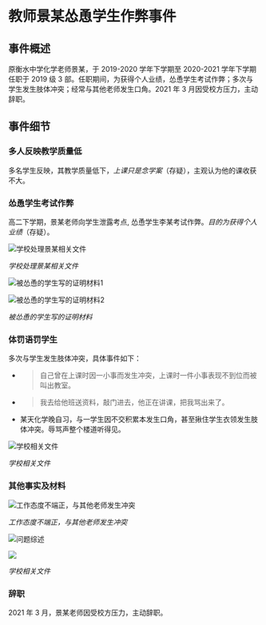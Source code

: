 # 教师景某怂恿学生作弊事件

## 事件概述

原衡水中学化学老师景某，于 2019-2020 学年下学期至 2020-2021 学年下学期任职于 2019 级 3 部。任职期间，为获得个人业绩，怂恿学生考试作弊；多次与学生发生肢体冲突；经常与其他老师发生口角。2021 年 3 月因受校方压力，主动辞职。

## 事件细节

### 多人反映教学质量低

多名学生反映，其教学质量低下，*上课只是念学案*（存疑），主观认为他的课收获不大。

### 怂恿学生考试作弊

高二下学期，景某老师向学生泄露考点, 怂恿学生李某考试作弊。*目的为获得个人业绩*（存疑）。

![学校处理景某相关文件](https://hzsb-1301539318.file.myqcloud.com/docs/event/jingmou/3771f62aeb222b88a51e201d640bbed7.png)

*学校处理景某相关文件*

![被怂恿的学生写的证明材料1](https://hzsb-1301539318.file.myqcloud.com/docs/event/jingmou/adc3b31502eacd5387689bb9c90a1f2a.png)

![被怂恿的学生写的证明材料2](https://hzsb-1301539318.file.myqcloud.com/docs/event/jingmou/ffaac3f66c1a080159424709e58af670.png)

*被怂恿的学生写的证明材料*

### 体罚语罚学生

多次与学生发生肢体冲突，具体事件如下：

 - > 自己曾在上课时因一小事而发生冲突，上课时一件小事表现不到位而被叫出教室。
 - > 我去给他班送资料，敲门进去，他正在讲课，把我骂出来了。
 - 某天化学晚自习，与一学生因不交积累本发生口角，甚至揪住学生衣领发生肢体冲突。辱骂声整个楼道听得见。

![学校相关文件](https://hzsb-1301539318.file.myqcloud.com/docs/event/jingmou/ac76f05b31e5a036c9d9070bcfeac4a9.png)

*学校相关文件*

### 其他事实及材料

![工作态度不端正，与其他老师发生冲突](https://hzsb-1301539318.file.myqcloud.com/docs/event/jingmou/254cf4f13d347d9cb568eacd30e25663.png)

*工作态度不端正，与其他老师发生冲突*

![问题综述](https://hzsb-1301539318.file.myqcloud.com/docs/event/jingmou/ad1d4a43fac59f2e15872a33a1404b5e.png)

![](https://hzsb-1301539318.file.myqcloud.com/docs/event/jingmou/80f81b7d2056c4324f287ecbe5db47ad.png)

*学校相关文件*

### 辞职

2021 年 3 月，景某老师因受校方压力，主动辞职。
